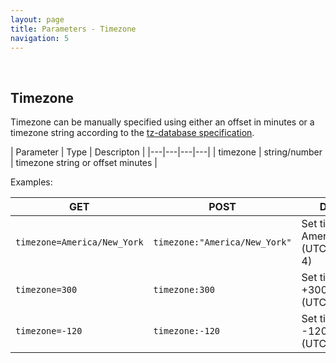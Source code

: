 ```yaml
---
layout: page
title: Parameters - Timezone
navigation: 5
---
```


<style>
	.inner a {
		color: royalblue;
		font-weight: bold;
	}
	.inner code {
		font-size: 100%;
	}
	.navigation li {
		padding: 5px;
	}
	@media (min-width: 745px) {
		.sidebar {
			width: 30%;
		}
	}
</style>

<script>
	window.onload = function(){
		if (location.hash) {
			let target = location.hash;
			document.querySelector(".content").scroll({top:document.querySelector(target).offsetTop,behavior:"smooth"})
		}
	}
</script>

<br>

## Timezone

Timezone can be manually specified using either an offset in minutes or a timezone string according to the [tz-database specification](https://en.wikipedia.org/wiki/List_of_tz_database_time_zones).

| Parameter | Type | Descripton |
|---|---|---|---|
| timezone | string/number | timezone string or offset minutes |

Examples:

| GET | POST | Descripton |
|---|---|---|
| `timezone=America/New_York` | `timezone:"America/New_York"` | Set timezone to America/New_York (UTC-5 or UTC-4) |
| `timezone=300` | `timezone:300` | Set timezone to +300 minutes (UTC+5) |
| `timezone=-120` | `timezone:-120` | Set timezone to -120 minutes (UTC-2) |

<br><br><br>
